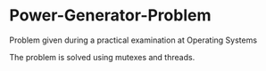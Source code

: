 # Power-Generator-Problem
Problem given during a practical examination at Operating Systems

The problem is solved using mutexes and threads.
